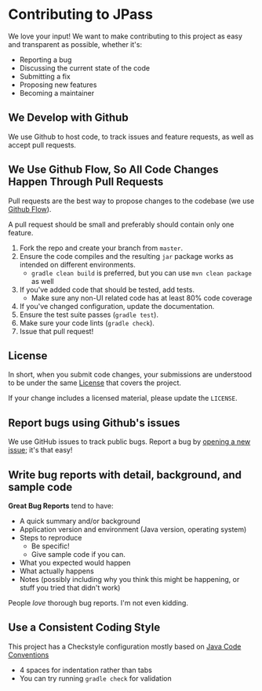 # Contributing to JPass

We love your input! We want to make contributing to this project as easy and transparent as possible, whether it's:

- Reporting a bug
- Discussing the current state of the code
- Submitting a fix
- Proposing new features
- Becoming a maintainer

## We Develop with Github

We use Github to host code, to track issues and feature requests, as well as accept pull requests.

## We Use Github Flow, So All Code Changes Happen Through Pull Requests

Pull requests are the best way to propose changes to the codebase
(we use [Github Flow](https://docs.github.com/en/get-started/quickstart/github-flow)).

A pull request should be small and preferably should contain only one feature.

1. Fork the repo and create your branch from `master`.
2. Ensure the code compiles and the resulting `jar` package works as intended on different environments.
   * `gradle clean build` is preferred, but you can use `mvn clean package` as well
3. If you've added code that should be tested, add tests.
   * Make sure any non-UI related code has at least 80% code coverage
4. If you've changed configuration, update the documentation.
5. Ensure the test suite passes (`gradle test`).
6. Make sure your code lints (`gradle check`).
7. Issue that pull request!

## License

In short, when you submit code changes, your submissions are understood to be under
the same [License](https://github.com/gaborbata/jpass/blob/master/LICENSE) that covers the project.

If your change includes a licensed material, please update the `LICENSE`.

## Report bugs using Github's issues

We use GitHub issues to track public bugs.
Report a bug by [opening a new issue](https://github.com/gaborbata/jpass/issues); it's that easy!

## Write bug reports with detail, background, and sample code

**Great Bug Reports** tend to have:

- A quick summary and/or background
- Application version and environment (Java version, operating system)
- Steps to reproduce
  - Be specific!
  - Give sample code if you can.
- What you expected would happen
- What actually happens
- Notes (possibly including why you think this might be happening, or stuff you tried that didn't work)

People *love* thorough bug reports. I'm not even kidding.

## Use a Consistent Coding Style

This project has a Checkstyle configuration mostly based on
[Java Code Conventions](https://www.oracle.com/java/technologies/javase/codeconventions-contents.html)

* 4 spaces for indentation rather than tabs
* You can try running `gradle check` for validation
